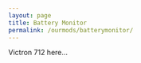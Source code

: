 ```yaml
---
layout: page
title: Battery Monitor
permalink: /ourmods/batterymonitor/
---
```


Victron 712 here...
